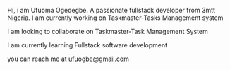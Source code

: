 Hi, i am Ufuoma Ogedegbe.
A passionate fullstack developer from 3mtt Nigeria.
I am currently working on
Taskmaster-Tasks Management system

I am looking to collaborate on
Taskmaster-Task Management System

I am currently learning
Fullstack software development

you can reach me at
ufuogbe@gmail.com


